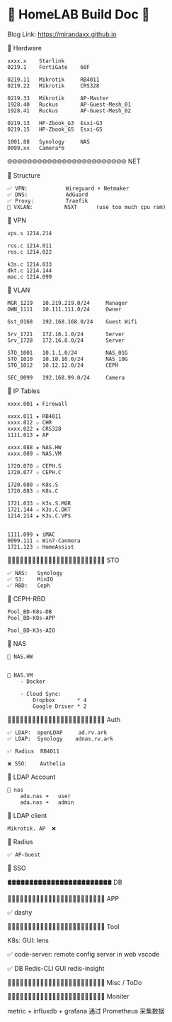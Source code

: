 # 🎪 HomeLAB Build Doc 🎪


Blog Link:  https://mirandaxx.github.io



🔵 Hardware 

    xxxx.x    Starlink
    0219.1    FortiGate    60F

    0219.11   Mikrotik     RB4011 
    0219.22   Mikrotik     CRS328

    0219.33   Mikrotik     AP-Master
    1928.40   Ruckus       AP-Guest-Mesh_01
    1928.41   Ruckus       AP-Guest-Mesh_02

    0219.13   HP-Zbook_G3  Esxi-G3 
    0219.15   HP-Zbook_G5  Esxi-G5

    1001.88   Synology     NAS
    0099.xx   Camera*6






🌐🌐🌐🌐🌐🌐🌐🌐🌐🌐🌐🌐🌐🌐🌐🌐🌐🌐🌐🌐🌐🌐🌐🌐 NET

🔵 Structure

    ✅ VPN:            Wireguard + Netmaker
    ✅ DNS:            AdGuard 
    ✅ Proxy:          Traefik
    🚫 VXLAN:          NSXT      (use too much cpu ram)


🔵 VPN

    vps.s 1214.214

    ros.c 1214.011
    ros.c 1214.022

    k3s.c 1214.033
    dkt.c 1214.144
    mac.c 1214.099



🔵 VLAN 

    MGR_1219   10.219.219.0/24     Manager
    OWN_1111   10.111.111.0/24     Owner

    Gst_0168   192.168.168.0/24    Guest Wifi

    Srv_1721   172.16.1.0/24       Server 
    Srv_1728   172.16.8.0/24       Server 

    STO_1001   10.1.1.0/24         NAS_01G
    STO_1010   10.10.10.0/24       NAS_10G
    STO_1012   10.12.12.0/24       CEPH

    SEC_0099   192.168.99.0/24     Camera





🔵 IP Tables

    xxxx.001 ★ Firewall  

    xxxx.011 ★ RB4011
    xxxx.012 ✩ CHR   
    xxxx.022 ★ CRS328
    1111.013 ★ AP

    xxxx.088 ★ NAS.HW
    xxxx.089 ✩ NAS.VM

    1720.070 ✩ CEPH.S
    1720.077 ✩ CEPH.C

    1720.080 ✩ K8s.S
    1720.083 ✩ K8s.C

    1721.033 ✩ K3s.S.MGR
    1721.144 ✩ K3s.C.DKT
    1214.214 ★ K3s.C.VPS


    1111.099 ★ iMAC
    0099.111 ✩ Win7-Canmera 
    1721.123 ✩ HomeAssist






📀📀📀📀📀📀📀📀📀📀📀📀📀📀📀📀📀📀📀📀📀📀📀📀 STO

    ✅ NAS:   Synology
    ✅ S3:    MinIO 
    ✅ RBD:   Ceph



🔵 CEPH-RBD 

    Pool_BD-K8s-DB
    Pool_BD-K8s-APP

    Pool_BD-K3s-AIO




🔵 NAS 

    🔶 NAS.HW 


    🔶 NAS.VM
        - Docker 

        - Cloud Sync: 
            Dropbox       * 4
            Google Driver * 2





🔐🔐🔐🔐🔐🔐🔐🔐🔐🔐🔐🔐🔐🔐🔐🔐🔐🔐🔐🔐🔐🔐🔐🔐 Auth


    ✅ LDAP:  openLDAP     ad.rv.ark
    ✅ LDAP:  Synology    adnas.rv.ark

    ✅ Radius  RB4011 

    ❌ SSO:    Authelia




🔵 LDAP Account 

    🔶 nas 
        adu.nas ➜   user 
        ada.nas ➜   admin 




🔵 LDAP client

    Mikrotik. AP  ❌ 



🔵 Radius 

    ✅ AP-Guest



🔵 SSO 





🛢🛢🛢🛢🛢🛢🛢🛢🛢🛢🛢🛢🛢🛢🛢🛢🛢🛢🛢🛢🛢🛢🛢🛢 DB 






💠💠💠💠💠💠💠💠💠💠💠💠💠💠💠💠💠💠💠💠💠💠💠💠 APP 

✅ dashy 






🧰🧰🧰🧰🧰🧰🧰🧰🧰🧰🧰🧰🧰🧰🧰🧰🧰🧰🧰🧰🧰🧰🧰🧰 Tool  

 K8s:  GUI:  lens   

✅ code-server:    remote config server in web vscode

✅ DB Redis-CLI GUI     redis-insight







🎉🎉🎉🎉🎉🎉🎉🎉🎉🎉🎉🎉🎉🎉🎉🎉🎉🎉🎉🎉🎉🎉🎉🎉 Misc / ToDo




💠💠💠💠💠💠💠💠💠💠💠💠💠💠💠💠💠💠💠💠💠💠💠💠 Moniter 

metric + influxdb + grafana
通过 Prometheus 采集数据


